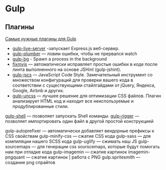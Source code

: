 # Gulp

## Плагины

[Самые нужные плагины для Gulp](http://habrahabr.ru/post/252745/)


 - [gulp-live-server](https://github.com/gimm/gulp-live-server) -запускает Express.js веб-сервер. 
 - [gulp-plumber](https://github.com/floatdrop/gulp-plumber) — ловим ошибки, чтобы не прервался watch
 - [gulp-bg](https://github.com/litek/gulp-bg) - Spawn a process in the background
 - [fixmyjs](https://github.com/kirjs/gulp-fixmyjs) — автоматически исправляет простые ошибки в коде после линта выполненного на основе JSHint (gulp-jshint).
 - [gulp-jscs](https://github.com/jscs-dev/gulp-jscs) — JavaScript Code Style. Замечательный инструмент со множеством конфигураций для проверки вашего кода в соответствии с существующими стайлгайдами от jQuery, Яндекса, Google, Airbnb и других.
 - [gulp-uncss](https://github.com/ben-eb/gulp-uncss) — лучшее решение для оптимизации CSS файлов. Плагин анализирует HTML код и находит все неиспользуемые и продублированные стили. 


[gulp-shell](https://github.com/sun-zheng-an/gulp-shell) — позволяет запускать Shell команды.
[gulp-rigger](https://github.com/kuzyk/gulp-rigger) — позволяет импортировать один файл в другой простой конструкцией

gulp-autoprefixer — автоматически добавляет вендорные префиксы к CSS свойствам
gulp-minify-css — сжатие CSS кода
gulp-sass — для компиляции нашего SCSS кода
gulp-uglify — сжимать наш JS
gulp-sourcemaps — для генерации css sourscemaps, которые будут помогать нам при отладке кода
gulp-imagemin — сжатие картинок
imagemin-pngquant — сжатие картинок | работа с PNG
gulp.spritesmith — создание png спрайтов

